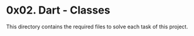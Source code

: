 # 0x02. Dart - Classes
This directory contains the required files to solve each task of this project.
